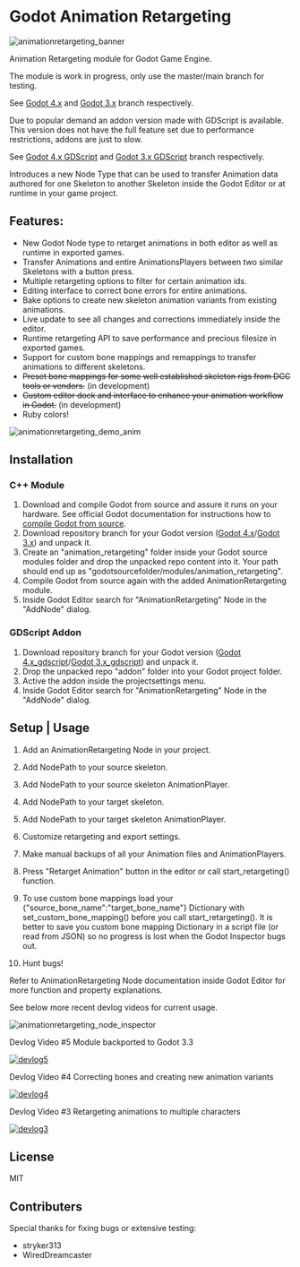 # Godot Animation Retargeting

![animationretargeting_banner](https://user-images.githubusercontent.com/52464204/113527015-6244d300-95bc-11eb-9246-98c2e5710284.png)

Animation Retargeting module for Godot Game Engine.

The module is work in progress, only use the master/main branch for testing.

See [Godot 4.x](https://github.com/smix8/GodotAnimationRetargeting/tree/godot_4.x) and [Godot 3.x](https://github.com/smix8/GodotAnimationRetargeting/tree/godot_3.x) branch respectively.

Due to popular demand an addon version made with GDScript is available. This version does not have the full feature set due to performance restrictions, addons are just to slow.

See [Godot 4.x GDScript](https://github.com/smix8/GodotAnimationRetargeting/tree/godot_4.x_gdscript) and [Godot 3.x GDScript](https://github.com/smix8/GodotAnimationRetargeting/tree/godot_3.x_gdscript) branch respectively.

Introduces a new Node Type that can be used to transfer Animation data authored for one Skeleton to another Skeleton inside the Godot Editor or at runtime in your game project.

## Features:
- New Godot Node type to retarget animations in both editor as well as runtime in exported games.
- Transfer Animations and entire AnimationsPlayers between two similar Skeletons with a button press.
- Multiple retargeting options to filter for certain animation ids.
- Editing interface to correct bone errors for entire animations.
- Bake options to create new skeleton animation variants from existing animations.
- Live update to see all changes and corrections immediately inside the editor.
- Runtime retargeting API to save performance and precious filesize in exported games.
- Support for custom bone mappings and remappings to transfer animations to different skeletons.
- ~~Preset bone mappings for some well established skeleton rigs from DCC tools or vendors.~~ (in development)
- ~~Custom editor dock and interface to enhance your animation workflow in Godot.~~ (in development)
- Ruby colors!

![animationretargeting_demo_anim](https://user-images.githubusercontent.com/52464204/113527008-5eb14c00-95bc-11eb-871b-3aea2ea436ab.gif)

## Installation

### C++ Module
1. Download and compile Godot from source and assure it runs on your hardware.
See official Godot documentation for instructions how to [compile Godot from source](https://docs.godotengine.org/en/latest/development/compiling/index.html).
2. Download repository branch for your Godot version ([Godot 4.x](https://github.com/smix8/GodotAnimationRetargeting/tree/godot_4.x)/[Godot 3.x](https://github.com/smix8/GodotAnimationRetargeting/tree/godot_3.x)) and unpack it.
3. Create an "animation_retargeting" folder inside your Godot source modules folder and drop the unpacked repo content into it.
Your path should end up as "godotsourcefolder/modules/animation_retargeting".
4. Compile Godot from source again with the added AnimationRetargeting module.
5. Inside Godot Editor search for "AnimationRetargeting" Node in the "AddNode" dialog.

### GDScript Addon
1. Download repository branch for your Godot version ([Godot 4.x_gdscript](https://github.com/smix8/GodotAnimationRetargeting/tree/godot_4.x_gdscript)/[Godot 3.x_gdscript](https://github.com/smix8/GodotAnimationRetargeting/tree/godot_3.x_gdscript)) and unpack it.
2. Drop the unpacked repo "addon" folder into your Godot project folder.
3. Active the addon inside the projectsettings menu.
4. Inside Godot Editor search for "AnimationRetargeting" Node in the "AddNode" dialog.

## Setup | Usage

1. Add an AnimationRetargeting Node in your project.

2. Add NodePath to your source skeleton.

3. Add NodePath to your source skeleton AnimationPlayer.

4. Add NodePath to your target skeleton.

5. Add NodePath to your target skeleton AnimationPlayer.

6. Customize retargeting and export settings.

7. Make manual backups of all your Animation files and AnimationPlayers.

8. Press "Retarget Animation" button in the editor or call start_retargeting() function.

9. To use custom bone mappings load your {"source_bone_name":"target_bone_name"} Dictionary with set_custom_bone_mapping() before you call start_retargeting().
It is better to save you custom bone mapping Dictionary in a script file (or read from JSON) so no progress is lost when the Godot Inspector bugs out.

10. Hunt bugs!

Refer to AnimationRetargeting Node documentation inside Godot Editor for more function and property explanations.

See below more recent devlog videos for current usage.

![animationretargeting_node_inspector](https://user-images.githubusercontent.com/52464204/113527018-640e9680-95bc-11eb-9f48-033a829faa4c.png)

Devlog Video #5 Module backported to Godot 3.3

[![devlog5](https://img.youtube.com/vi/EJCHrdZrhOI/hqdefault.jpg)](https://youtu.be/EJCHrdZrhOI)

Devlog Video #4 Correcting bones and creating new animation variants

[![devlog4](https://img.youtube.com/vi/PRJbesKeBDY/hqdefault.jpg)](https://youtu.be/PRJbesKeBDY)

Devlog Video #3 Retargeting animations to multiple characters

[![devlog3](https://img.youtube.com/vi/7uf0NVnMcb4/hqdefault.jpg)](https://youtu.be/7uf0NVnMcb4)


## License
MIT

## Contributers
Special thanks for fixing bugs or extensive testing:
- stryker313
- WiredDreamcaster

